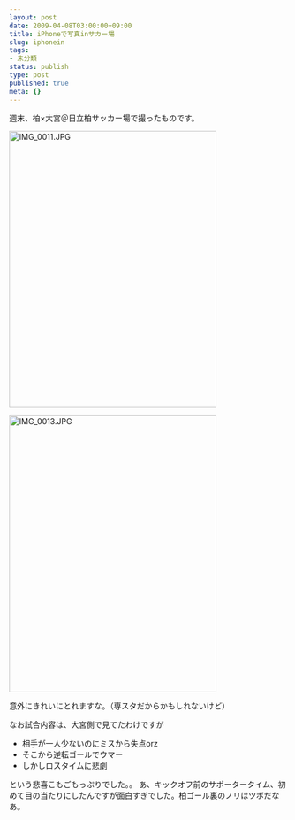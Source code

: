 ```yaml
---
layout: post
date: 2009-04-08T03:00:00+09:00
title: iPhoneで写真inサカー場
slug: iphonein
tags:
- 未分類
status: publish
type: post
published: true
meta: {}
---
```

週末、柏×大宮＠日立柏サッカー場で撮ったものです。

<a href="http://www.flickr.com/photos/masawo/3424166520/" title="IMG_0011.JPG by masawo77, on Flickr"><img src="http://farm4.static.flickr.com/3577/3424166520_ca516e780b.jpg" width="375" height="500" alt="IMG_0011.JPG" /></a>

<a href="http://www.flickr.com/photos/masawo/3424171330/" title="IMG_0013.JPG by masawo77, on Flickr"><img src="http://farm4.static.flickr.com/3560/3424171330_1ccbd74c05.jpg" width="375" height="500" alt="IMG_0013.JPG" /></a>

意外にきれいにとれますな。（専スタだからかもしれないけど）

なお試合内容は、大宮側で見てたわけですが

- 相手が一人少ないのにミスから失点orz
- そこから逆転ゴールでウマー
- しかしロスタイムに悲劇

という悲喜こもごもっぷりでした。。
あ、キックオフ前のサポータータイム、初めて目の当たりにしたんですが面白すぎでした。柏ゴール裏のノリはツボだなあ。
